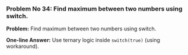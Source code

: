 ### Problem No 34: Find maximum between two numbers using switch.

**Problem:**
Find maximum between two numbers using switch.

**One-line Answer:**
Use ternary logic inside `switch(true)` (using workaround).
